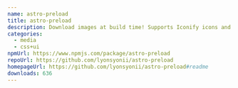 ```yaml
---
name: astro-preload
title: astro-preload
description: Download images at build time! Supports Iconify icons and arbitrary images.
categories:
  - media
  - css+ui
npmUrl: https://www.npmjs.com/package/astro-preload
repoUrl: https://github.com/lyonsyonii/astro-preload
homepageUrl: https://github.com/lyonsyonii/astro-preload#readme
downloads: 636
---
```

